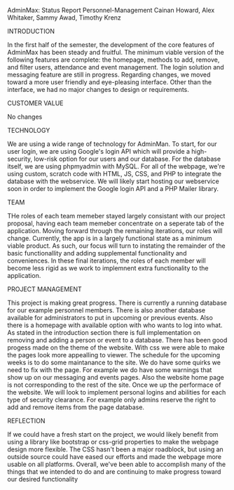 AdminMax: Status Report
Personnel-Management
Cainan Howard, Alex Whitaker, Sammy Awad, Timothy Krenz

INTRODUCTION

In the first half of the semester, the development of the core features of AdminMax has been steady and fruitful. The minimum viable version of the following features are complete: the homepage, methods to add, remove, and filter users, attendance and event management. The login solution and messaging feature are still in progress. Regarding changes, we moved toward a more user friendly and eye-pleasing interface. Other than the interface, we had no major changes to design or requirements. 

CUSTOMER VALUE

No changes

TECHNOLOGY

We are using a wide range of technology for AdminMan. To start, for our user login, we are using Google's login API which will provide a high-security, low-risk option for our users and our database. For the database itself, we are using phpmyadmin with MySQL. For all of the webpage, we're using custom, scratch code with HTML, JS, CSS, and PHP to integrate the database with the webservice. We will likely start hosting our webservice soon in order to implement the Google login API and a PHP Mailer library.

TEAM

THe roles of each team memeber stayed largely consistant with our project proposal, having each team memeber concentrate on a seperate tab of the application. Moving forward through the remaining iterations, our roles will change. Currently, the app is in a largely functional state as a minimum viable product. As such, our focus will turn to instating the remainder of the basic functionallity and adding supplemental functionality and conveniences. In these final iterations, the roles of each member will become less rigid as we work to implemnent extra functionality to the application. 


PROJECT MANAGEMENT

This project is making great progress. There is currently a running database for our example personnel members. There is also another database available for administrators to put in upcoming or previous events. Also there is a homepage with available option with who wants to log into what. As stated in the introduction section there is full implementation on removing and adding a person or event to a database. There has been good progess made on the theme of the website. With css we were able to make the pages look more appealling to viewer. The schedule for the upcoming weeks is to do some maintanance to the site. We do have some quirks we need to fix with the page. For example we do have some warnings that show up on our messaging and events pages. Also the website home page is not corresponding to the rest of the site. Once we up the performace of the website. We will look to implement personal logins and abilities for each type of security clearance. For example only admins reserve the right to add and remove items from the page database. 

REFLECTION

If we could have a fresh start on the project, we would likely benefit from using a library like bootstrap or css-grid properties to make the webpage design more flexible. The CSS hasn't been a major roadblock, but using an outside source could have eased our efforts and made the webpage more usable on all platforms. Overall, we've been able to accomplish many of the things that we intended to do and are continuing to make progress toward our desired functionality
